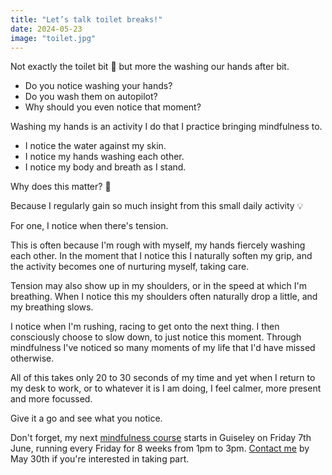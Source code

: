 ```yaml
---
title: "Let’s talk toilet breaks!"
date: 2024-05-23
image: "toilet.jpg"
---
```

Not exactly the toilet bit 🙈 but more the washing our hands after bit.

* Do you notice washing your hands?
* Do you wash them on autopilot?
* Why should you even notice that moment?

Washing my hands is an activity I do that I practice bringing mindfulness to.

* I notice the water against my skin.
* I notice my hands washing each other.
* I notice my body and breath as I stand.

Why does this matter? 🤔 

Because I regularly gain so much insight from this small daily activity 💡 

For one, I notice when there's tension.

This is often because I'm rough with myself, my hands fiercely washing each other. In the moment that I notice this I naturally soften my grip, and the activity becomes one of nurturing myself, taking care.

Tension may also show up in my shoulders, or in the speed at which I'm breathing. When I notice this my shoulders often naturally drop a little, and my breathing slows.

I notice when I'm rushing, racing to get onto the next thing. I then consciously choose to slow down, to just notice this moment. Through mindfulness I've noticed so many moments of my life that I'd have missed otherwise.

All of this takes only 20 to 30 seconds of my time and yet when I return to my desk to work, or to whatever it is I am doing, I feel calmer, more present and more focussed.

Give it a go and see what you notice.

Don't forget, my next [mindfulness course](/courses) starts in Guiseley on Friday 7th June, running every Friday for 8 weeks from 1pm to 3pm. [Contact me](/contact) by May 30th if you're interested in taking part.